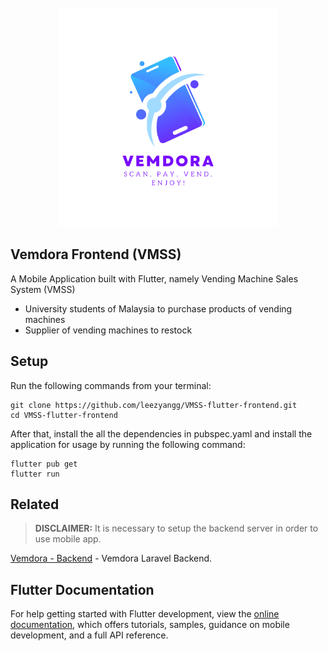 <div align="center">
  <br>
  <img src="assets/images/vemdora_icon.png" alt="Vemdora Icon" width="350">
  <br>
</div>

## Vemdora Frontend (VMSS)

A Mobile Application built with Flutter, namely Vending Machine Sales System (VMSS) 

* University students of Malaysia to purchase products of vending machines
* Supplier of vending machines to restock

## Setup

Run the following commands from your terminal:

```
git clone https://github.com/leezyangg/VMSS-flutter-frontend.git
cd VMSS-flutter-frontend
```
After that, install the all the dependencies in pubspec.yaml and install the application for usage by running the following command:
```
flutter pub get
flutter run
```

## Related

> **DISCLAIMER:** It is necessary to setup the backend server in order to use mobile app.

[Vemdora - Backend](https://github.com/leezyangg/vemdora-backend) - Vemdora Laravel Backend.

## Flutter Documentation

For help getting started with Flutter development, view the
[online documentation](https://docs.flutter.dev/), which offers tutorials,
samples, guidance on mobile development, and a full API reference.
